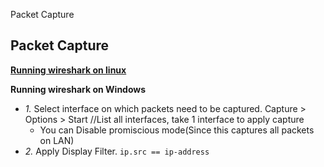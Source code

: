 Packet Capture


## Packet Capture
**[Running wireshark on linux](/Operating_Systems/Linux/Troubleshooting/Network/ConnectionRefused_Overflow_Underflow/)**

**Running wireshark on Windows**
- _1._ Select interface on which packets need to be captured. Capture > Options > Start  //List all interfaces, take 1 interface to apply capture
  - You can Disable promiscious mode(Since this captures all packets on LAN)
- _2._ Apply Display Filter. `ip.src == ip-address`
